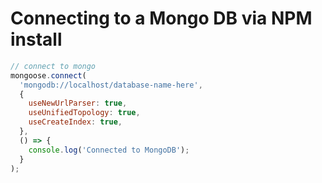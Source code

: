 # Connecting to a Mongo DB via NPM install

```js
// connect to mongo
mongoose.connect(
  'mongodb://localhost/database-name-here',
  {
    useNewUrlParser: true,
    useUnifiedTopology: true,
    useCreateIndex: true,
  },
  () => {
    console.log('Connected to MongoDB');
  }
);
```
